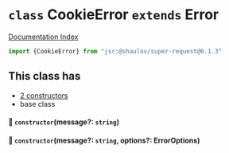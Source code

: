 # `class` CookieError `extends` Error

[Documentation Index](../README.md)

```ts
import {CookieError} from "jsr:@shaulov/super-request@0.1.3"
```

## This class has

- [2 constructors](#-constructormessage-string)
- base class


#### 🔧 `constructor`(message?: `string`)



#### 🔧 `constructor`(message?: `string`, options?: ErrorOptions)



